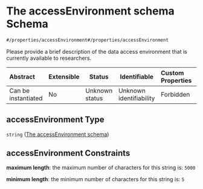 # The accessEnvironment schema Schema

```txt
#/properties/accessEnvironment#/properties/accessEnvironment
```

Please provide a brief description of the data access environment that is currently available to researchers.


| Abstract            | Extensible | Status         | Identifiable            | Custom Properties | Additional Properties | Access Restrictions | Defined In                                                                    |
| :------------------ | ---------- | -------------- | ----------------------- | :---------------- | --------------------- | ------------------- | ----------------------------------------------------------------------------- |
| Can be instantiated | No         | Unknown status | Unknown identifiability | Forbidden         | Allowed               | none                | [dataset.schema.json\*](../schema/dataset.schema.json "open original schema") |

## accessEnvironment Type

`string` ([The accessEnvironment schema](dataset-properties-the-accessenvironment-schema.md))

## accessEnvironment Constraints

**maximum length**: the maximum number of characters for this string is: `5000`

**minimum length**: the minimum number of characters for this string is: `5`
